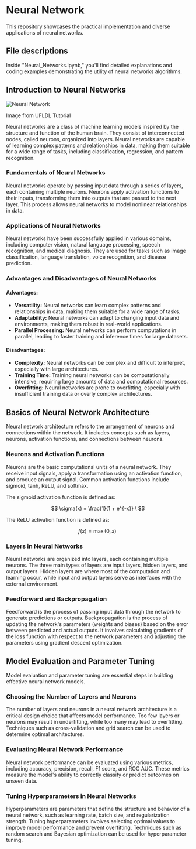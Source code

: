 # Neural Network

This repository showcases the practical implementation and diverse applications of neural networks.

## File descriptions
Inside "Neural_Networks.ipynb," you'll find detailed explanations and coding examples demonstrating the utility of neural networks algorithms.

## Introduction to Neural Networks

![Neural Network](http://ufldl.stanford.edu/tutorial/images/Network331.png)

Image from UFLDL Tutorial

Neural networks are a class of machine learning models inspired by the structure and function of the human brain. They consist of interconnected nodes, called neurons, organized into layers. Neural networks are capable of learning complex patterns and relationships in data, making them suitable for a wide range of tasks, including classification, regression, and pattern recognition.

### Fundamentals of Neural Networks

Neural networks operate by passing input data through a series of layers, each containing multiple neurons. Neurons apply activation functions to their inputs, transforming them into outputs that are passed to the next layer. This process allows neural networks to model nonlinear relationships in data.

### Applications of Neural Networks

Neural networks have been successfully applied in various domains, including computer vision, natural language processing, speech recognition, and medical diagnosis. They are used for tasks such as image classification, language translation, voice recognition, and disease prediction.

### Advantages and Disadvantages of Neural Networks

#### Advantages:
- **Versatility:** Neural networks can learn complex patterns and relationships in data, making them suitable for a wide range of tasks.
- **Adaptability:** Neural networks can adapt to changing input data and environments, making them robust in real-world applications.
- **Parallel Processing:** Neural networks can perform computations in parallel, leading to faster training and inference times for large datasets.

#### Disadvantages:
- **Complexity:** Neural networks can be complex and difficult to interpret, especially with large architectures.
- **Training Time:** Training neural networks can be computationally intensive, requiring large amounts of data and computational resources.
- **Overfitting:** Neural networks are prone to overfitting, especially with insufficient training data or overly complex architectures.

## Basics of Neural Network Architecture

Neural network architecture refers to the arrangement of neurons and connections within the network. It includes concepts such as layers, neurons, activation functions, and connections between neurons.

### Neurons and Activation Functions

Neurons are the basic computational units of a neural network. They receive input signals, apply a transformation using an activation function, and produce an output signal. Common activation functions include sigmoid, tanh, ReLU, and softmax.

The sigmoid activation function is defined as:

$$
\sigma(x) = \frac{1}{1 + e^{-x}} \
$$

The ReLU activation function is defined as:

$$
f(x) = \max(0, x) \
$$



### Layers in Neural Networks

Neural networks are organized into layers, each containing multiple neurons. The three main types of layers are input layers, hidden layers, and output layers. Hidden layers are where most of the computation and learning occur, while input and output layers serve as interfaces with the external environment.

### Feedforward and Backpropagation

Feedforward is the process of passing input data through the network to generate predictions or outputs. Backpropagation is the process of updating the network's parameters (weights and biases) based on the error between predicted and actual outputs. It involves calculating gradients of the loss function with respect to the network parameters and adjusting the parameters using gradient descent optimization.

## Model Evaluation and Parameter Tuning

Model evaluation and parameter tuning are essential steps in building effective neural network models.

### Choosing the Number of Layers and Neurons

The number of layers and neurons in a neural network architecture is a critical design choice that affects model performance. Too few layers or neurons may result in underfitting, while too many may lead to overfitting. Techniques such as cross-validation and grid search can be used to determine optimal architectures.

### Evaluating Neural Network Performance

Neural network performance can be evaluated using various metrics, including accuracy, precision, recall, F1 score, and ROC AUC. These metrics measure the model's ability to correctly classify or predict outcomes on unseen data.

### Tuning Hyperparameters in Neural Networks

Hyperparameters are parameters that define the structure and behavior of a neural network, such as learning rate, batch size, and regularization strength. Tuning hyperparameters involves selecting optimal values to improve model performance and prevent overfitting. Techniques such as random search and Bayesian optimization can be used for hyperparameter tuning.
